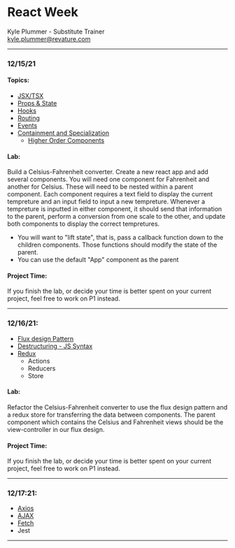 # React Week
Kyle Plummer - Substitute Trainer  
kyle.plummer@revature.com


---
### 12/15/21
#### Topics:
 - [JSX/TSX](./fundementals/react-jsx-tsx.md)
 - [Props & State](./fundementals/react-props-state.md)
 - [Hooks](./fundementals/react-hooks.md)
 - [Routing](./fundementals/react-routing.md)
 - [Events](./fundementals/react-events.md)
 - [Containment and Specialization](./fundementals/react-containment-specialization.md)
   - [Higher Order Components](./fundementals/react-HCO.md)

#### Lab:
Build a Celsius-Fahrenheit converter. Create a new react app and add several components. You will need one component for Fahrenheit and another for Celsius. These will need to be nested within a parent component. Each component requires a text field to display the current tempreture and an input field to input a new tempreture. Whenever a tempreture is inputted in either component, it should send that information to the parent, perform a conversion from one scale to the other, and update both components to display the correct tempretures.
 - You will want to "lift state", that is, pass a callback function down to the children components. Those functions should modify the state of the parent.
 - You can use the default "App" component as the parent


#### Project Time:
If you finish the lab, or decide your time is better spent on your current project, feel free to work on P1 instead.
  
---

### 12/16/21:
 - [Flux design Pattern](./redux/react-flux.md)
 - [Destructuring - JS Syntax](./misc/advanced-js.md#destruction-assignment)
 - [Redux](./redux/redux.md)
   - Actions
   - Reducers
   - Store
   
#### Lab:
Refactor the Celsius-Fahrenheit converter to use the flux design pattern and a redux store for transferring the data between components. The parent component which contains the Celsius and Fahrenheit views should be the view-controller in our flux design.

#### Project Time:
If you finish the lab, or decide your time is better spent on your current project, feel free to work on P1 instead.

---

### 12/17:21:
 - [Axios](./misc/axios.md)
 - [AJAX](./misc/ajax.md)
 - [Fetch](./misc/ajax.md#fetch-api)
 - Jest


---
